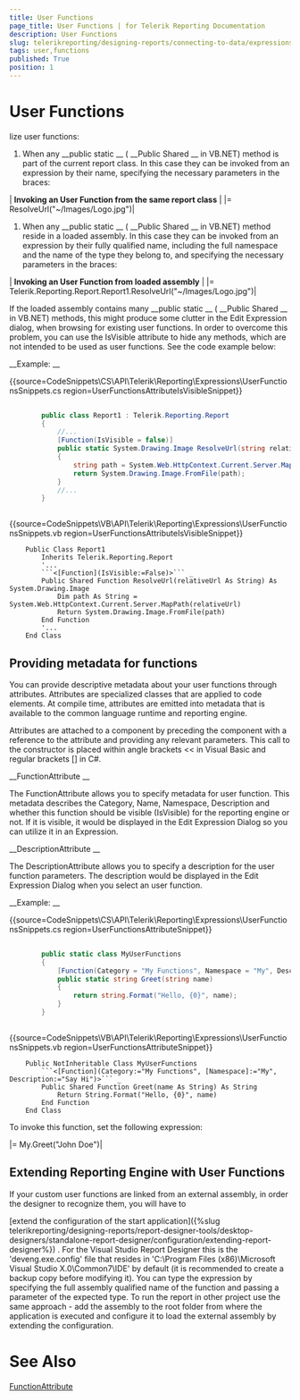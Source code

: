 ```yaml
---
title: User Functions
page_title: User Functions | for Telerik Reporting Documentation
description: User Functions
slug: telerikreporting/designing-reports/connecting-to-data/expressions/extending-expressions/user-functions
tags: user,functions
published: True
position: 1
---
```


# User Functions

lize user functions:


1. When any 
__public static
__ (
__Public Shared
__ in
              VB.NET) method is part of the current report class. In this case they can be invoked from an expression by their name,
              specifying the necessary parameters in the braces:
            




| __Invoking an User Function from the same report class__ |
|= ResolveUrl("~/Images/Logo.jpg")|




1. When any 
__public static
__ (
__Public Shared
__ in VB.NET)
              method reside in a loaded assembly. In this case they can be invoked from an expression by their fully qualified name, including the full
              namespace and the name of the type they belong to, and specifying the necessary parameters in the braces:
            




| __Invoking an User Function from loaded assembly__ |
|= Telerik.Reporting.Report.Report1.ResolveUrl("~/Images/Logo.jpg")|




If the loaded assembly contains many 
__public static
__ (
__Public Shared
__          in VB.NET) methods, this might produce some clutter in the Edit Expression dialog, when browsing for existing user functions.
          In order to overcome this problem, you can use the IsVisible attribute to hide any methods, which are not intended to be used
          as user functions. See the code example below:
        


__Example:
__

{{source=CodeSnippets\CS\API\Telerik\Reporting\Expressions\UserFunctionsSnippets.cs region=UserFunctionsAttributeIsVisibleSnippet}}
````C#
	    
	    public class Report1 : Telerik.Reporting.Report
	    {
	        //...
	        [Function(IsVisible = false)]
	        public static System.Drawing.Image ResolveUrl(string relativeUrl)
	        {
	            string path = System.Web.HttpContext.Current.Server.MapPath(relativeUrl);
	            return System.Drawing.Image.FromFile(path);
	        }
	        //...
	    }
	    
````




{{source=CodeSnippets\VB\API\Telerik\Reporting\Expressions\UserFunctionsSnippets.vb region=UserFunctionsAttributeIsVisibleSnippet}}
````VB
	Public Class Report1
	    Inherits Telerik.Reporting.Report
	    '...
	    ```<[Function](IsVisible:=False)>``` _
	    Public Shared Function ResolveUrl(relativeUrl As String) As System.Drawing.Image
	        Dim path As String = System.Web.HttpContext.Current.Server.MapPath(relativeUrl)
	        Return System.Drawing.Image.FromFile(path)
	    End Function
	    '...
	End Class
````




## Providing metadata for functions

You can provide descriptive metadata about your user functions through attributes. Attributes are specialized
          classes that are applied to code elements. At compile time, attributes are emitted into metadata that is available to
          the common language runtime and reporting engine.
        


Attributes are attached to a component by preceding the component with a reference to the attribute and providing
          any relevant parameters. This call to the constructor is placed within angle brackets << in Visual Basic and regular
          brackets [] in C#.
        


__FunctionAttribute
__

The FunctionAttribute allows you to specify metadata for user function. This metadata describes
          the Category, Name, Namespace, Description and whether this function should be visible (IsVisible) for
          the reporting engine or not. If it is visible, it would be displayed in the Edit Expression Dialog so you
          can utilize it in an Expression.
        


__DescriptionAttribute
__

The DescriptionAttribute allows you to specify a description for the user function parameters. The
          description would be displayed in the Edit Expression Dialog when you select an user function.
        


__Example:
__

{{source=CodeSnippets\CS\API\Telerik\Reporting\Expressions\UserFunctionsSnippets.cs region=UserFunctionsAttributeSnippet}}
````C#
	    
	    public static class MyUserFunctions
	    {
	        [Function(Category = "My Functions", Namespace = "My", Description = "Say Hi")]
	        public static string Greet(string name)
	        {
	            return string.Format("Hello, {0}", name);
	        }
	    }
	
````




{{source=CodeSnippets\VB\API\Telerik\Reporting\Expressions\UserFunctionsSnippets.vb region=UserFunctionsAttributeSnippet}}
````VB
	Public NotInheritable Class MyUserFunctions
	    ```<[Function](Category:="My Functions", [Namespace]:="My", Description:="Say Hi")>``` _
	    Public Shared Function Greet(name As String) As String
	        Return String.Format("Hello, {0}", name)
	    End Function
	End Class
````




To invoke this function, set the following expression:




|= My.Greet("John Doe")|




## Extending Reporting Engine with User Functions

If your custom user functions are linked from an external assembly, in order the designer to recognize them, you will have to 
            
[extend the configuration of the start application]({%slug telerikreporting/designing-reports/report-designer-tools/desktop-designers/standalone-report-designer/configuration/extending-report-designer%})
. For the Visual Studio Report Designer
            this is the 'deveng.exe.config' file that resides in 'C:\Program Files (x86)\Microsoft Visual Studio X.0\Common7\IDE' by default (it is recommended 
            to create a backup copy before modifying it). You can type the expression by specifying the full assembly qualified name of the function and 
            passing a parameter of the expected type. To run the report in other project use the same approach - add the assembly to the root folder from where 
            the application is executed and configure it to load the external assembly by extending the configuration.
          


# See Also
[FunctionAttribute](/reporting/api/Telerik.Reporting.Expressions.FunctionAttribute)
